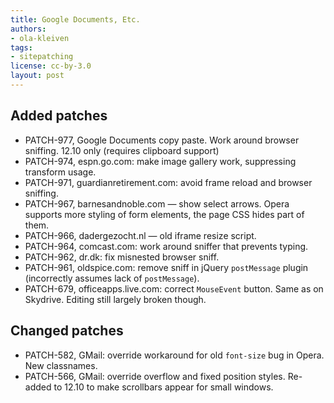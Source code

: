 ```yaml
---
title: Google Documents, Etc.
authors:
- ola-kleiven
tags:
- sitepatching
license: cc-by-3.0
layout: post
---
```


## Added patches

- PATCH-977, Google Documents copy paste. Work around browser sniffing. 12.10 only (requires clipboard support)
- PATCH-974, espn.go.com: make image gallery work, suppressing transform usage.
- PATCH-971, guardianretirement.com: avoid frame reload and browser sniffing.
- PATCH-967, barnesandnoble.com — show select arrows. Opera supports more styling of form elements, the page CSS hides part of them.
- PATCH-966, dadergezocht.nl — old iframe resize script.
- PATCH-964, comcast.com: work around sniffer that prevents typing.
- PATCH-962, dr.dk: fix misnested browser sniff.
- PATCH-961, oldspice.com: remove sniff in jQuery `postMessage` plugin (incorrectly assumes lack of `postMessage`).
- PATCH-679, officeapps.live.com: correct `MouseEvent` button. Same as on Skydrive. Editing still largely broken though.

## Changed patches

- PATCH-582, GMail: override workaround for old `font-size` bug in Opera. New classnames.
- PATCH-566, GMail: override overflow and fixed position styles. Re-added to 12.10 to make scrollbars appear for small windows.

